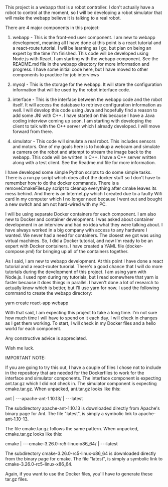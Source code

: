 This project is a webapp that is a robot controller.  I don't actually have a robot to control at the moment, so I will be developing a robot simulator that will make the webapp believe it is talking to a real robot.

 There are 4 major components in this project:

 1) webapp - This is the front-end user component.  I am new to webapp development, meaning all I have done at this point is a react tutorial and a react-route tutorial.  I will be learning as I go, but plan on being an expert by the time I'm finished.  This code will be developed using Node.js with React.  I am starting with the webapp component.  See the README.md file in the webapp directory for more information and progress.  I have some initial code here, but I have moved to other components to practice for job interviews

 2) mysql - This is the storage for the webapp.  It will store the configuration information that will be used by the robot interface code.

 3) interface - This is the interface between the webapp code and the robot itself.  It will access the database to retrieve configuration information as well.  I will develop this code using Java and hopefully find a reason to add some JNI with C++.  I have started on this because I have a Java coding interview coming up soon.  I am starting with developing the client to talk with the C++ server which I already developed.  I will move forward from there.

 4) simulator - This code will simulate a real robot.  This includes sensors and motors.  One of my goals here is to hookup a webcam and simulate a camera on the robot and attempt to stream the image back to the webapp.  This code will be written in C++.  I have a C++ server written along with a test client.  See the Readme.md file for more information.

 I have developed some simple Python scripts to do some simple tasks.  There is a run.py script which does all of the docker stuff so I don't have to remember how to do the docker commands.  There is a removeCmakeFiles.py script to cleanup everything after cmake leaves its mess behind.  And there is an Internet.py which I created due to a faulty Wifi card in my computer which I no longer need because I went out and bought a new switch and am not hard-wired with my PC.

I will be using separate Docker containers for each component.  I am also new to Docker and container development.  I was asked about container development in an interview and had no idea what they were talking about.  I have always worked in a big company with access to any hardware I wanted.  We never had a need for containers.  The closest we got was using virtual machines.  So, I did a Docker tutorial, and now I'm ready to be an expert with Docker containers.  I have created a YAML file (docker-compose.yml) for bringing up all of the containers together.

As I said, I am new to webapp development.  At this point I have done a react tutorial and a react-router turorial.  There's a good chance that I will do more tutorials during the development of this project.  I am using yarn with Node.js.  I used npm during my tutorials, but I read somewhere that yarn is faster because it does things in parallel.  I haven't done a lot of research to actually know which is better, but I'll use yarn for now. I used the following command to create the webapp directory:

yarn create react-app webapp

 With that said, I am expecting this project to take a long time.  I'm not sure how much time I will have to spend on it each day.  I will check in changes as I get them working.  To start, I will check in my Docker files and a hello world for each component.

Any constructive advice is appreciated.

Wish me luck.

IMPORTANT NOTE:

If you are going to try this out, I have a couple of files I chose not to include in the repository that are needed for the Dockerfiles to work for the interface and simulator components.  The interface component is expecting ant.tar.gz which I did not check in.  The simulator component is expecting cmake.tar.gz.  When unpacked, ant.tar.gz looks like this:

ant
 |
 ---apache-ant-1.10.13/
 |
 ---latest

 The subdirectory apache-ant-1.10.13 is downloaded directly from Apache's binary page for Ant.  The file "latest", is simply a symbolic link to apache-ant-1.10-13.  

 The file cmake.tar.gz follows the same pattern.  When unpacked, cmake.tar.gz looks like this:

 cmake
   |
   ---cmake-3.26.0-rc5-linux-x86_64/
   |
   ---latest

 The subdirectory cmake-3.26.0-rc5-linux-x86_64 is downloaded directly from the binary page for cmake.  The file "latest", is simply a symbolic link to cmake-3.26.0-rc5-linux-x86_64.  

 Again, if you want to use the Docker files, you'll have to generate these tar.gz files.  


